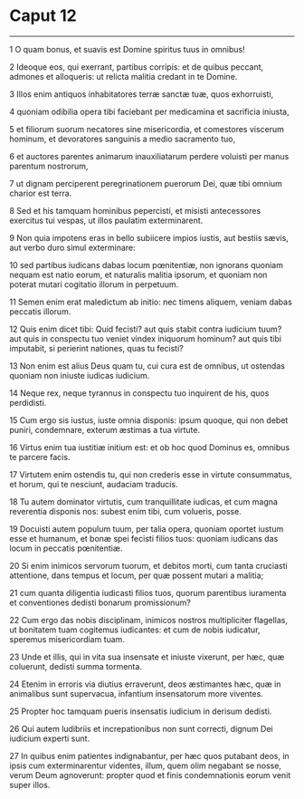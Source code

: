 # Caput 12

***

1 O quam bonus, et suavis est Domine spiritus tuus in omnibus!

2 Ideoque eos, qui exerrant, partibus corripis: et de quibus peccant, admones et alloqueris: ut relicta malitia credant in te Domine.

3 Illos enim antiquos inhabitatores terræ sanctæ tuæ, quos exhorruisti,

4 quoniam odibilia opera tibi faciebant per medicamina et sacrificia iniusta,

5 et filiorum suorum necatores sine misericordia, et comestores viscerum hominum, et devoratores sanguinis a medio sacramento tuo,

6 et auctores parentes animarum inauxiliatarum perdere voluisti per manus parentum nostrorum,

7 ut dignam perciperent peregrinationem puerorum Dei, quæ tibi omnium charior est terra.

8 Sed et his tamquam hominibus pepercisti, et misisti antecessores exercitus tui vespas, ut illos paulatim exterminarent.

9 Non quia impotens eras in bello subiicere impios iustis, aut bestiis sævis, aut verbo duro simul exterminare:

10 sed partibus iudicans dabas locum pœnitentiæ, non ignorans quoniam nequam est natio eorum, et naturalis malitia ipsorum, et quoniam non poterat mutari cogitatio illorum in perpetuum.

11 Semen enim erat maledictum ab initio: nec timens aliquem, veniam dabas peccatis illorum.

12 Quis enim dicet tibi: Quid fecisti? aut quis stabit contra iudicium tuum? aut quis in conspectu tuo veniet vindex iniquorum hominum? aut quis tibi imputabit, si perierint nationes, quas tu fecisti?

13 Non enim est alius Deus quam tu, cui cura est de omnibus, ut ostendas quoniam non iniuste iudicas iudicium.

14 Neque rex, neque tyrannus in conspectu tuo inquirent de his, quos perdidisti.

15 Cum ergo sis iustus, iuste omnia disponis: ipsum quoque, qui non debet puniri, condemnare, exterum æstimas a tua virtute.

16 Virtus enim tua iustitiæ initium est: et ob hoc quod Dominus es, omnibus te parcere facis.

17 Virtutem enim ostendis tu, qui non crederis esse in virtute consummatus, et horum, qui te nesciunt, audaciam traducis.

18 Tu autem dominator virtutis, cum tranquillitate iudicas, et cum magna reverentia disponis nos: subest enim tibi, cum volueris, posse.

19 Docuisti autem populum tuum, per talia opera, quoniam oportet iustum esse et humanum, et bonæ spei fecisti filios tuos: quoniam iudicans das locum in peccatis pœnitentiæ.

20 Si enim inimicos servorum tuorum, et debitos morti, cum tanta cruciasti attentione, dans tempus et locum, per quæ possent mutari a malitia;

21 cum quanta diligentia iudicasti filios tuos, quorum parentibus iuramenta et conventiones dedisti bonarum promissionum?

22 Cum ergo das nobis disciplinam, inimicos nostros multipliciter flagellas, ut bonitatem tuam cogitemus iudicantes: et cum de nobis iudicatur, speremus misericordiam tuam.

23 Unde et illis, qui in vita sua insensate et iniuste vixerunt, per hæc, quæ coluerunt, dedisti summa tormenta.

24 Etenim in erroris via diutius erraverunt, deos æstimantes hæc, quæ in animalibus sunt supervacua, infantium insensatorum more viventes.

25 Propter hoc tamquam pueris insensatis iudicium in derisum dedisti.

26 Qui autem ludibriis et increpationibus non sunt correcti, dignum Dei iudicium experti sunt.

27 In quibus enim patientes indignabantur, per hæc quos putabant deos, in ipsis cum exterminarentur videntes, illum, quem olim negabant se nosse, verum Deum agnoverunt: propter quod et finis condemnationis eorum venit super illos.

